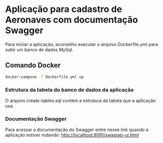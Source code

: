 # Aplicação para cadastro de Aeronaves com documentação Swagger

Para iniciar a aplicação, aconselho executar o arquivo Dockerfile.yml para subir um banco de dados MySql.

## Comando Docker

```bash
docker-compose -f Dockerfile.yml up
```

### Estrutura da tabela do banco de dados da aplicação
O arquivo create-tables.sql contém a estrutura da tabela que a aplicação usa.

### Documentação Swagger
Para acessar a documentação do Swagger entre nesse link quando a aplicação estiver rodando:
[http://localhost:8091/swagger-ui.html](http://localhost:8091/swagger-ui.html)
